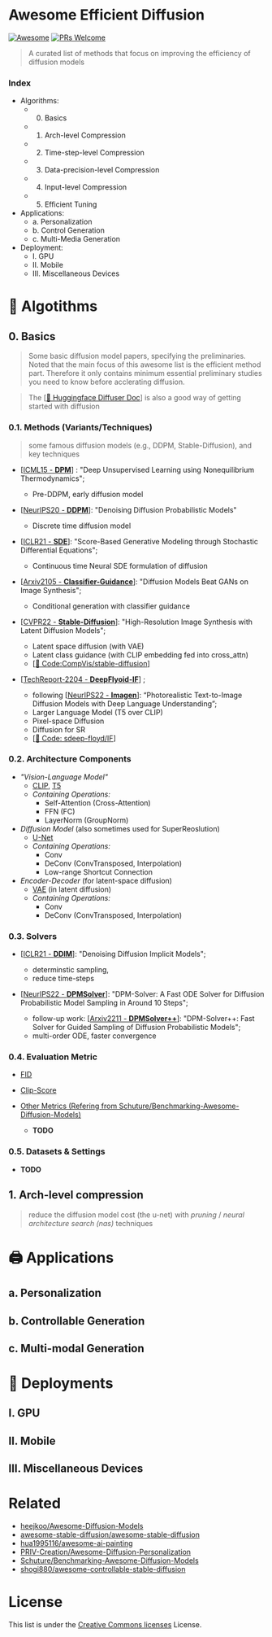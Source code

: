 # Awesome Efficient Diffusion

[![Awesome](https://awesome.re/badge-flat.svg)](https://awesome.re)
[![PRs Welcome](https://img.shields.io/badge/PRs-welcome-brightgreen.svg?style=flat-square)](https://makeapullrequest.com)

> A curated list of methods that focus on improving the efficiency of diffusion models

### Index

- Algorithms:
    - 0. Basics
    - 1. Arch-level Compression
    - 2. Time-step-level Compression
    - 3. Data-precision-level Compression
    - 4. Input-level Compression
    - 5. Efficient Tuning
- Applications:
    - a. Personalization
    - b. Control Generation
    - c. Multi-Media Generation
- Deployment:
    - Ⅰ. GPU
    - Ⅱ. Mobile
    - Ⅲ. Miscellaneous Devices

# 🔬 Algotithms

## 0. Basics

> Some basic diffusion model papers, specifying the preliminaries. Noted that the main focus of this awesome list is the efficient method part. Therefore it only contains minimum essential preliminary studies you need to know before acclerating diffusion. 

> The [[🤗 Huggingface Diffuser Doc](https://huggingface.co/docs/diffusers/index)] is also a good way of getting started with diffusion

### 0.1. Methods (Variants/Techniques)

> some famous diffusion models (e.g., DDPM, Stable-Diffusion), and key techniques

- [[ICML15 - **DPM**](https://arxiv.org/abs/1503.03585)] : "Deep Unsupervised Learning using Nonequilibrium Thermodynamics"; 
    - Pre-DDPM, early diffusion model

- [[NeurIPS20 - **DDPM**](https://arxiv.org/abs/2006.11239)]: "Denoising Diffusion Probabilistic Models"
    - Discrete time diffusion model

- [[ICLR21 - **SDE**](https://arxiv.org/abs/2011.13456)]: "Score-Based Generative Modeling through Stochastic Differential Equations";
    - Continuous time Neural SDE formulation of diffusion

- [[Arxiv2105 -  **Classifier-Guidance**](https://arxiv.org/abs/2105.05233)]: "Diffusion Models Beat GANs on Image Synthesis"; 
    - Conditional generation with classifier guidance

- [[CVPR22 -  **Stable-Diffusion**](2112.10752)]: "High-Resolution Image Synthesis with Latent Diffusion Models";
    - Latent space diffusion (with VAE)
    - Latent class guidance (with CLIP embedding fed into cross_attn)
    - [[📎 Code:CompVis/stable-diffusion](https://github.com/CompVis/stable-diffusion)]

- [[TechReport-2204 - **DeepFlyoid-IF**](https://github.com/deep-floyd/IF)] ;
    - following [[NeurIPS22 - **Imagen**](https://arxiv.org/abs/2205.11487)]: “Photorealistic Text-to-Image Diffusion Models
with Deep Language Understanding”;
    - Larger Language Model (T5 over CLIP)
    - Pixel-space Diffusion
    - Diffusion for SR
    - [[📎 Code: sdeep-floyd/IF](https://github.com/deep-floyd/IF)]

### 0.2. Architecture Components

- *"Vision-Language Model"*
    - [CLIP](https://arxiv.org/abs/2103.00020), [T5](https://arxiv.org/abs/1910.10683)
    - *Containing Operations:*
        - Self-Attention (Cross-Attention)
        - FFN (FC)
        - LayerNorm (GroupNorm)
- *Diffusion Model* (also sometimes used for SuperReoslution)
    - [U-Net](https://arxiv.org/abs/1505.04597)
    - *Containing Operations:*
        - Conv
        - DeConv (ConvTransposed, Interpolation)
        - Low-range Shortcut Connection
- *Encoder-Decoder* (for latent-space diffusion)
    - [VAE](https://arxiv.org/abs/1606.05908) (in latent diffusion)
    - *Containing Operations:*
        - Conv
        - DeConv (ConvTransposed, Interpolation)


### 0.3. Solvers

- [[ICLR21 - **DDIM**](https://arxiv.org/abs/2010.02502)]: "Denoising Diffusion Implicit Models";
    - determinstic sampling, 
    - reduce time-steps

- [[NeurIPS22 - **DPMSolver**](https://arxiv.org/abs/2206.00927)]: "DPM-Solver: A Fast ODE Solver for Diffusion Probabilistic Model Sampling in Around 10 Steps";
    - follow-up work: [[Arxiv2211 - **DPMSolver++**](https://arxiv.org/abs/2211.01095)]: "DPM-Solver++: Fast Solver for Guided Sampling of Diffusion Probabilistic Models";
    - multi-order ODE, faster convergence


### 0.4. Evaluation Metric

- [FID](https://huggingface.co/docs/diffusers/v0.16.0/en/conceptual/evaluation#quantitative-evaluation)

- [Clip-Score](https://huggingface.co/docs/diffusers/v0.16.0/en/conceptual/evaluation#quantitative-evaluation)

- [Other Metrics (Refering from Schuture/Benchmarking-Awesome-Diffusion-Models)](https://github.com/Schuture/Benchmarking-Awesome-Diffusion-Models)
    - **TODO**

### 0.5. Datasets & Settings

- **TODO**


## 1. Arch-level compression

> reduce the diffusion model cost (the u-net) with  *pruning* / *neural architecture search (nas)* techniques

# 🖨 Applications

## a. Personalization


## b. Controllable Generation


## c. Multi-modal Generation

# 🔋 Deployments

## Ⅰ. GPU

## Ⅱ. Mobile

## Ⅲ. Miscellaneous Devices

# Related

- [heejkoo/Awesome-Diffusion-Models](https://github.com/heejkoo/Awesome-Diffusion-Models)
- [awesome-stable-diffusion/awesome-stable-diffusion](https://github.com/awesome-stable-diffusion/awesome-stable-diffusion)
- [hua1995116/awesome-ai-painting](https://github.com/hua1995116/awesome-ai-painting)
- [PRIV-Creation/Awesome-Diffusion-Personalization](https://github.com/PRIV-Creation/Awesome-Diffusion-Personalization)
- [Schuture/Benchmarking-Awesome-Diffusion-Models](https://github.com/Schuture/Benchmarking-Awesome-Diffusion-Models)
- [shogi880/awesome-controllable-stable-diffusion](https://github.com/shogi880/awesome-controllable-stable-diffusion)

# License

This list is under the [Creative Commons licenses](https://creativecommons.org/) License.

